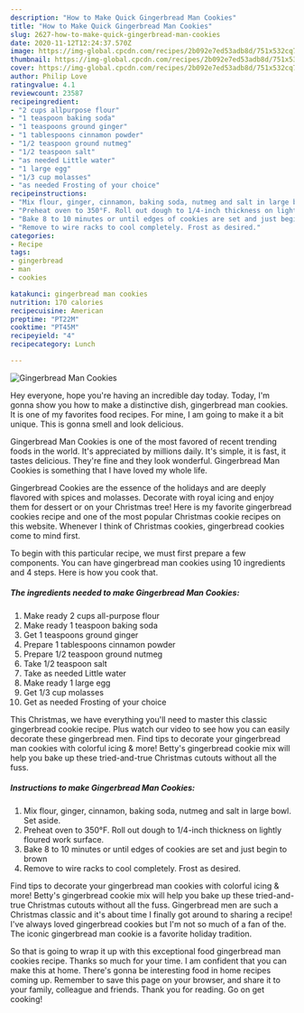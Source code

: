 ```yaml
---
description: "How to Make Quick Gingerbread Man Cookies"
title: "How to Make Quick Gingerbread Man Cookies"
slug: 2627-how-to-make-quick-gingerbread-man-cookies
date: 2020-11-12T12:24:37.570Z
image: https://img-global.cpcdn.com/recipes/2b092e7ed53adb8d/751x532cq70/gingerbread-man-cookies-recipe-main-photo.jpg
thumbnail: https://img-global.cpcdn.com/recipes/2b092e7ed53adb8d/751x532cq70/gingerbread-man-cookies-recipe-main-photo.jpg
cover: https://img-global.cpcdn.com/recipes/2b092e7ed53adb8d/751x532cq70/gingerbread-man-cookies-recipe-main-photo.jpg
author: Philip Love
ratingvalue: 4.1
reviewcount: 23587
recipeingredient:
- "2 cups allpurpose flour"
- "1 teaspoon baking soda"
- "1 teaspoons ground ginger"
- "1 tablespoons cinnamon powder"
- "1/2 teaspoon ground nutmeg"
- "1/2 teaspoon salt"
- "as needed Little water"
- "1 large egg"
- "1/3 cup molasses"
- "as needed Frosting of your choice"
recipeinstructions:
- "Mix flour, ginger, cinnamon, baking soda, nutmeg and salt in large bowl. Set aside."
- "Preheat oven to 350°F. Roll out dough to 1/4-inch thickness on lightly floured work surface."
- "Bake 8 to 10 minutes or until edges of cookies are set and just begin to brown"
- "Remove to wire racks to cool completely. Frost as desired."
categories:
- Recipe
tags:
- gingerbread
- man
- cookies

katakunci: gingerbread man cookies 
nutrition: 170 calories
recipecuisine: American
preptime: "PT22M"
cooktime: "PT45M"
recipeyield: "4"
recipecategory: Lunch

---
```



![Gingerbread Man Cookies](https://img-global.cpcdn.com/recipes/2b092e7ed53adb8d/751x532cq70/gingerbread-man-cookies-recipe-main-photo.jpg)

Hey everyone, hope you're having an incredible day today. Today, I'm gonna show you how to make a distinctive dish, gingerbread man cookies. It is one of my favorites food recipes. For mine, I am going to make it a bit unique. This is gonna smell and look delicious.

Gingerbread Man Cookies is one of the most favored of recent trending foods in the world. It's appreciated by millions daily. It's simple, it is fast, it tastes delicious. They're fine and they look wonderful. Gingerbread Man Cookies is something that I have loved my whole life.

Gingerbread Cookies are the essence of the holidays and are deeply flavored with spices and molasses. Decorate with royal icing and enjoy them for dessert or on your Christmas tree! Here is my favorite gingerbread cookies recipe and one of the most popular Christmas cookie recipes on this website. Whenever I think of Christmas cookies, gingerbread cookies come to mind first.


To begin with this particular recipe, we must first prepare a few components. You can have gingerbread man cookies using 10 ingredients and 4 steps. Here is how you cook that.

<!--inarticleads1-->

##### The ingredients needed to make Gingerbread Man Cookies:

1. Make ready 2 cups all-purpose flour
1. Make ready 1 teaspoon baking soda
1. Get 1 teaspoons ground ginger
1. Prepare 1 tablespoons cinnamon powder
1. Prepare 1/2 teaspoon ground nutmeg
1. Take 1/2 teaspoon salt
1. Take as needed Little water
1. Make ready 1 large egg
1. Get 1/3 cup molasses
1. Get as needed Frosting of your choice


This Christmas, we have everything you&#39;ll need to master this classic gingerbread cookie recipe. Plus watch our video to see how you can easily decorate these gingerbread men. Find tips to decorate your gingerbread man cookies with colorful icing &amp; more! Betty&#39;s gingerbread cookie mix will help you bake up these tried-and-true Christmas cutouts without all the fuss. 

<!--inarticleads2-->

##### Instructions to make Gingerbread Man Cookies:

1. Mix flour, ginger, cinnamon, baking soda, nutmeg and salt in large bowl. Set aside.
1. Preheat oven to 350°F. Roll out dough to 1/4-inch thickness on lightly floured work surface.
1. Bake 8 to 10 minutes or until edges of cookies are set and just begin to brown
1. Remove to wire racks to cool completely. Frost as desired.


Find tips to decorate your gingerbread man cookies with colorful icing &amp; more! Betty&#39;s gingerbread cookie mix will help you bake up these tried-and-true Christmas cutouts without all the fuss. Gingerbread men are such a Christmas classic and it&#39;s about time I finally got around to sharing a recipe! I&#39;ve always loved gingerbread cookies but I&#39;m not so much of a fan of the. The iconic gingerbread man cookie is a favorite holiday tradition. 

So that is going to wrap it up with this exceptional food gingerbread man cookies recipe. Thanks so much for your time. I am confident that you can make this at home. There's gonna be interesting food in home recipes coming up. Remember to save this page on your browser, and share it to your family, colleague and friends. Thank you for reading. Go on get cooking!
